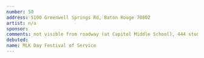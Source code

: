 ```yaml
---
number: 50
address: 5100 Greenwell Springs Rd, Baton Rouge 70802
artist: n/a
sponsor:
comments: not visible from roadway (at Capitol Middle School), 444 students http://louisianaschools.com/schools/17020#about-our-school
debuted:
name: MLK Day Festival of Service
---
```

